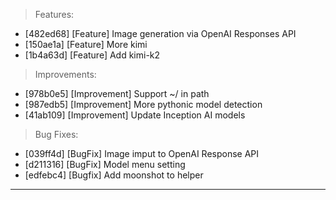 > Features:
- [482ed68] [Feature] Image generation via OpenAI Responses API
- [150ae1a] [Feature] More kimi
- [1b4a63d] [Feature] Add kimi-k2

> Improvements:
- [978b0e5] [Improvement] Support ~/ in path
- [987edb5] [Improvement] More pythonic model detection
- [41ab109] [Improvement] Update Inception AI models

> Bug Fixes:
- [039ff4d] [BugFix] Image imput to OpenAI Response API
- [d211316] [BugFix] Model menu setting
- [edfebc4] [Bugfix] Add moonshot to helper


---
